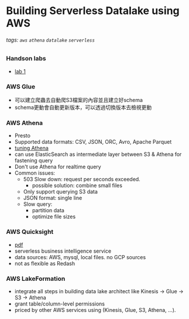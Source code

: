 # Building Serverless Datalake using AWS
###### tags: `aws` `athena` `datalake` `serverless`

### Handson labs
 - [lab 1](https://kimsharing.s3.amazonaws.com/2019-09-13-Handson-ServerlessDataLakeDayLab1.pdf?AWSAccessKeyId=AKIAJXFERAZG3IRDYXEA&Signature=C%2BK198PQvH2Uj9YO8Ww/d/qvYZw%3D&Expires=1568821127)

### AWS Glue
  - 可以建立爬蟲去自動爬S3檔案的內容並且建立好schema
  - schema更動會自動更新版本，可以透過切換版本去檢視更動


### AWS Athena
  - Presto
  - Supported data formats: CSV, JSON, ORC, Avro, Apache Parquet
  - [tuning Athena](https://aws.amazon.com/blogs/big-data/top-10-performance-tuning-tips-for-amazon-athena/)
  - can use ElasticSearch as intermediate layer between S3 & Athena for fastening query
  - Don't use Athena for realtime query
  - Common issues:
    - 503 Slow down: request per seconds exceeded. 
      - possible solution: combine small files
    - Only support querying S3 data
    - JSON format: single line
    - Slow query:
      - partition data
      - optimize file sizes



### AWS Quicksight
  - [pdf](https://2019-new-jc-vue.s3-ap-northeast-1.amazonaws.com/Serverless-DataLake-Workshop-Quicksight.pdf)
  - serverless business intelligence service
  - data sources: AWS, mysql, local files. no GCP sources
  - not as flexible as Redash


### AWS LakeFormation
  - integrate all steps in building data lake architect like Kinesis -> Glue -> S3 -> Athena
  - grant table/column-level permissions
  - priced by other AWS services using (Kinesis, Glue, S3, Athena, ...). 

